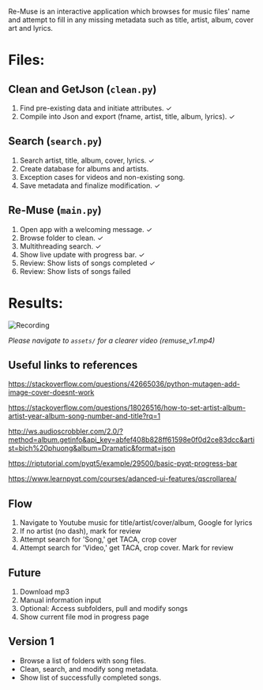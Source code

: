 Re-Muse is an interactive application which browses for music files' name and attempt to fill in any missing metadata such as title, artist, album, cover art and lyrics. 

# Files:

## Clean and GetJson (`clean.py`)

1. Find pre-existing data and initiate attributes. ✓
2. Compile into Json and export (fname, artist, title, album, lyrics). ✓


## Search (`search.py`)

1. Search artist, title, album, cover, lyrics. ✓
2. Create database for albums and artists.
3. Exception cases for videos and non-existing song.
4. Save metadata and finalize modification. ✓

## Re-Muse (`main.py`)

1. Open app with a welcoming message. ✓
2. Browse folder to clean. ✓
3. Multithreading search. ✓
4. Show live update with progress bar. ✓
5. Review: Show lists of songs completed ✓
6. Review: Show lists of songs failed

# Results:

![Recording](assets/remuse_v1.gif)

*Please navigate to `assets/` for a clearer video (remuse_v1.mp4)*

## Useful links to references

https://stackoverflow.com/questions/42665036/python-mutagen-add-image-cover-doesnt-work

https://stackoverflow.com/questions/18026516/how-to-set-artist-album-artist-year-album-song-number-and-title?rq=1

http://ws.audioscrobbler.com/2.0/?method=album.getinfo&api_key=abfef408b828ff61598e0f0d2ce83dcc&artist=bich%20phuong&album=Dramatic&format=json

https://riptutorial.com/pyqt5/example/29500/basic-pyqt-progress-bar

https://www.learnpyqt.com/courses/adanced-ui-features/qscrollarea/


## Flow
1. Navigate to Youtube music for title/artist/cover/album, Google for lyrics
2. If no artist (no dash), mark for review
3. Attempt search for 'Song,' get TACA, crop cover
4. Attempt search for 'Video,' get TACA, crop cover. Mark for review

## Future
1. Download mp3
2. Manual information input
3. Optional: Access subfolders, pull and modify songs
4. Show current file mod in progress page


## Version 1 

- Browse a list of folders with song files.
- Clean, search, and modify song metadata.
- Show list of successfully completed songs.